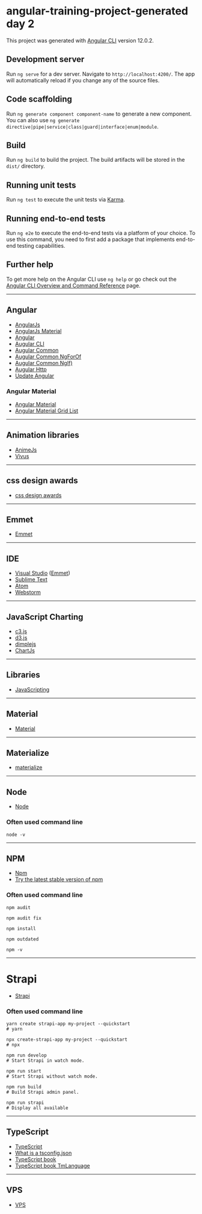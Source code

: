 # angular-training-project-generated day 2

This project was generated with [Angular CLI](https://github.com/angular/angular-cli) version 12.0.2.

## Development server

Run `ng serve` for a dev server. Navigate to `http://localhost:4200/`. The app will automatically reload if you change any of the source files.

## Code scaffolding

Run `ng generate component component-name` to generate a new component. You can also use `ng generate directive|pipe|service|class|guard|interface|enum|module`.

## Build

Run `ng build` to build the project. The build artifacts will be stored in the `dist/` directory.

## Running unit tests

Run `ng test` to execute the unit tests via [Karma](https://karma-runner.github.io).

## Running end-to-end tests

Run `ng e2e` to execute the end-to-end tests via a platform of your choice. To use this command, you need to first add a package that implements end-to-end testing capabilities.

## Further help

To get more help on the Angular CLI use `ng help` or go check out the [Angular CLI Overview and Command Reference](https://angular.io/cli) page.

---
## Angular
- [AngularJs](https://angularjs.org/)
- [AngularJs Material](https://material.angularjs.org/latest/)
- [Angular](https://angular.io/)
- [Augular CLI](https://angular.io/cli)
- [Augular Common](https://angular.io/api/common)
- [Augular Common NgForOf](https://angular.io/api/common/NgForOf)
- [Augular Common NgIf)](https://angular.io/api/common/NgIf)
- [Augular Http](https://angular.io/guide/http)
- [Update Angular](https://update.angular.io/)
### Angular Material
- [Angular Material](https://material.angular.io/)
- [Angular Material Grid List](https://material.angular.io/components/grid-list/overview)
---
## Animation libraries
- [AnimeJs](https://animejs.com/)
- [Vivus](https://maxwellito.github.io/vivus/)
---
## css design awards
- [css design awards](https://www.cssdesignawards.com/)
---
## Emmet
- [Emmet](https://docs.emmet.io/cheat-sheet/)
---
## IDE
- [Visual Studio](https://code.visualstudio.com/)
([Emmet](https://docs.emmet.io/cheat-sheet/)) 
- [Sublime Text](https://www.sublimetext.com/)
- [Atom](https://atom.io/)
- [Webstorm](https://www.jetbrains.com/fr-fr/webstorm/)

---
## JavaScript Charting 
- [c3.js](https://c3js.org/)
- [d3.js](https://d3js.org/)
- [dimplejs](http://dimplejs.org/)
- [ChartJs](https://www.chartjs.org/)

---
## Libraries
- [JavaScripting](https://www.javascripting.com/)
---

## Material
- [Material](https://material.io/components/image-lists)
---


## Materialize
- [materialize](https://materializecss.com/getting-started.html)
---
## Node
- [Node](https://nodejs.org/en/download/)
### Often used command line
```node -v```

---
## NPM 
- [Npm](https://www.npmjs.com/)
- [Try the latest stable version of npm](https://docs.npmjs.com/try-the-latest-stable-version-of-npm) 
### Often used command line
```
npm audit

npm audit fix

npm install

npm outdated

npm -v
```

---
# Strapi
- [Strapi](https://strapi.io/)
### Often used command line
```
yarn create strapi-app my-project --quickstart
# yarn

npx create-strapi-app my-project --quickstart
# npx

npm run develop
# Start Strapi in watch mode.
 
npm run start
# Start Strapi without watch mode.
 
npm run build
# Build Strapi admin panel.
 
npm run strapi
# Display all available
```
---
## TypeScript
- [TypeScript](https://www.typescriptlang.org/)
- [What is a tsconfig.json](https://www.typescriptlang.org/docs/handbook/tsconfig-json.html)
- [TypeScript book](https://github.com/basarat/typescript-book)
- [TypeScript book TmLanguage](https://github.com/microsoft/TypeScript-TmLanguage)
---
## VPS
- [VPS](https://www.hostinger.fr/vps-pas-cher)
